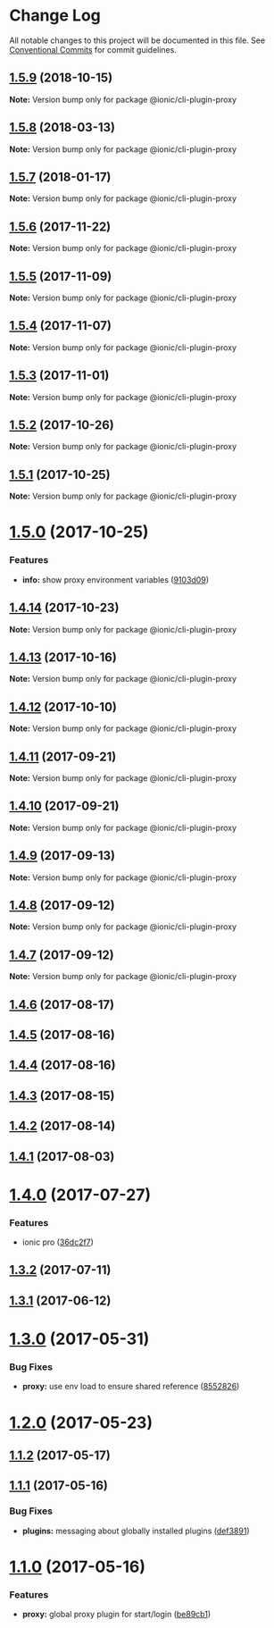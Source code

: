 # Change Log

All notable changes to this project will be documented in this file.
See [Conventional Commits](https://conventionalcommits.org) for commit guidelines.

<a name="1.5.9"></a>
## [1.5.9](https://github.com/ionic-team/ionic-cli/compare/@ionic/cli-plugin-proxy@1.5.8...@ionic/cli-plugin-proxy@1.5.9) (2018-10-15)




**Note:** Version bump only for package @ionic/cli-plugin-proxy

<a name="1.5.8"></a>
## [1.5.8](https://github.com/ionic-team/ionic-cli/compare/@ionic/cli-plugin-proxy@1.5.7...@ionic/cli-plugin-proxy@1.5.8) (2018-03-13)




**Note:** Version bump only for package @ionic/cli-plugin-proxy

<a name="1.5.7"></a>
## [1.5.7](https://github.com/ionic-team/ionic-cli/compare/@ionic/cli-plugin-proxy@1.5.6...@ionic/cli-plugin-proxy@1.5.7) (2018-01-17)




**Note:** Version bump only for package @ionic/cli-plugin-proxy

<a name="1.5.6"></a>
## [1.5.6](https://github.com/ionic-team/ionic-cli/compare/@ionic/cli-plugin-proxy@1.5.5...@ionic/cli-plugin-proxy@1.5.6) (2017-11-22)




**Note:** Version bump only for package @ionic/cli-plugin-proxy

<a name="1.5.5"></a>
## [1.5.5](https://github.com/ionic-team/ionic-cli/compare/@ionic/cli-plugin-proxy@1.5.4...@ionic/cli-plugin-proxy@1.5.5) (2017-11-09)




**Note:** Version bump only for package @ionic/cli-plugin-proxy

<a name="1.5.4"></a>
## [1.5.4](https://github.com/ionic-team/ionic-cli/compare/@ionic/cli-plugin-proxy@1.5.3...@ionic/cli-plugin-proxy@1.5.4) (2017-11-07)




**Note:** Version bump only for package @ionic/cli-plugin-proxy

<a name="1.5.3"></a>
## [1.5.3](https://github.com/ionic-team/ionic-cli/compare/@ionic/cli-plugin-proxy@1.5.2...@ionic/cli-plugin-proxy@1.5.3) (2017-11-01)




**Note:** Version bump only for package @ionic/cli-plugin-proxy

<a name="1.5.2"></a>
## [1.5.2](https://github.com/ionic-team/ionic-cli/compare/@ionic/cli-plugin-proxy@1.5.1...@ionic/cli-plugin-proxy@1.5.2) (2017-10-26)




**Note:** Version bump only for package @ionic/cli-plugin-proxy

<a name="1.5.1"></a>
## [1.5.1](https://github.com/ionic-team/ionic-cli/compare/@ionic/cli-plugin-proxy@1.5.0...@ionic/cli-plugin-proxy@1.5.1) (2017-10-25)




**Note:** Version bump only for package @ionic/cli-plugin-proxy

<a name="1.5.0"></a>
# [1.5.0](https://github.com/ionic-team/ionic-cli/compare/@ionic/cli-plugin-proxy@1.4.14...@ionic/cli-plugin-proxy@1.5.0) (2017-10-25)


### Features

* **info:** show proxy environment variables ([9103d09](https://github.com/ionic-team/ionic-cli/commit/9103d09))




<a name="1.4.14"></a>
## [1.4.14](https://github.com/ionic-team/ionic-cli/compare/@ionic/cli-plugin-proxy@1.4.13...@ionic/cli-plugin-proxy@1.4.14) (2017-10-23)




**Note:** Version bump only for package @ionic/cli-plugin-proxy

<a name="1.4.13"></a>
## [1.4.13](https://github.com/ionic-team/ionic-cli/compare/@ionic/cli-plugin-proxy@1.4.12...@ionic/cli-plugin-proxy@1.4.13) (2017-10-16)




**Note:** Version bump only for package @ionic/cli-plugin-proxy

<a name="1.4.12"></a>
## [1.4.12](https://github.com/ionic-team/ionic-cli/compare/@ionic/cli-plugin-proxy@1.4.9...@ionic/cli-plugin-proxy@1.4.12) (2017-10-10)




**Note:** Version bump only for package @ionic/cli-plugin-proxy

<a name="1.4.11"></a>
## [1.4.11](https://github.com/ionic-team/ionic-cli/compare/@ionic/cli-plugin-proxy@1.4.9...@ionic/cli-plugin-proxy@1.4.11) (2017-09-21)




**Note:** Version bump only for package @ionic/cli-plugin-proxy

<a name="1.4.10"></a>
## [1.4.10](https://github.com/ionic-team/ionic-cli/compare/@ionic/cli-plugin-proxy@1.4.9...@ionic/cli-plugin-proxy@1.4.10) (2017-09-21)




**Note:** Version bump only for package @ionic/cli-plugin-proxy

<a name="1.4.9"></a>
## [1.4.9](https://github.com/ionic-team/ionic-cli/compare/@ionic/cli-plugin-proxy@1.4.8...@ionic/cli-plugin-proxy@1.4.9) (2017-09-13)




**Note:** Version bump only for package @ionic/cli-plugin-proxy

<a name="1.4.8"></a>
## [1.4.8](https://github.com/ionic-team/ionic-cli/compare/@ionic/cli-plugin-proxy@1.4.7...@ionic/cli-plugin-proxy@1.4.8) (2017-09-12)




**Note:** Version bump only for package @ionic/cli-plugin-proxy

<a name="1.4.7"></a>
## [1.4.7](https://github.com/ionic-team/ionic-cli/compare/@ionic/cli-plugin-proxy@1.4.6...@ionic/cli-plugin-proxy@1.4.7) (2017-09-12)




**Note:** Version bump only for package @ionic/cli-plugin-proxy

<a name="1.4.6"></a>
## [1.4.6](https://github.com/ionic-team/ionic-cli/compare/@ionic/cli-plugin-proxy@1.4.5...@ionic/cli-plugin-proxy@1.4.6) (2017-08-17)




<a name="1.4.5"></a>
## [1.4.5](https://github.com/ionic-team/ionic-cli/compare/@ionic/cli-plugin-proxy@1.4.4...@ionic/cli-plugin-proxy@1.4.5) (2017-08-16)




<a name="1.4.4"></a>
## [1.4.4](https://github.com/ionic-team/ionic-cli/compare/@ionic/cli-plugin-proxy@1.4.3...@ionic/cli-plugin-proxy@1.4.4) (2017-08-16)




<a name="1.4.3"></a>
## [1.4.3](https://github.com/ionic-team/ionic-cli/compare/@ionic/cli-plugin-proxy@1.4.2...@ionic/cli-plugin-proxy@1.4.3) (2017-08-15)




<a name="1.4.2"></a>
## [1.4.2](https://github.com/ionic-team/ionic-cli/compare/@ionic/cli-plugin-proxy@1.4.1...@ionic/cli-plugin-proxy@1.4.2) (2017-08-14)




<a name="1.4.1"></a>
## [1.4.1](https://github.com/ionic-team/ionic-cli/compare/@ionic/cli-plugin-proxy@1.4.0...@ionic/cli-plugin-proxy@1.4.1) (2017-08-03)




<a name="1.4.0"></a>
# [1.4.0](https://github.com/ionic-team/ionic-cli/compare/@ionic/cli-plugin-proxy@1.3.2...@ionic/cli-plugin-proxy@1.4.0) (2017-07-27)


### Features

* ionic pro ([36dc2f7](https://github.com/ionic-team/ionic-cli/commit/36dc2f7))




<a name="1.3.2"></a>
## [1.3.2](https://github.com/ionic-team/ionic-cli/compare/@ionic/cli-plugin-proxy@1.3.1...@ionic/cli-plugin-proxy@1.3.2) (2017-07-11)




<a name="1.3.1"></a>
## [1.3.1](https://github.com/ionic-team/ionic-cli/compare/@ionic/cli-plugin-proxy@1.3.0...@ionic/cli-plugin-proxy@1.3.1) (2017-06-12)




<a name="1.3.0"></a>
# [1.3.0](https://github.com/ionic-team/ionic-cli/compare/@ionic/cli-plugin-proxy@1.2.0...@ionic/cli-plugin-proxy@1.3.0) (2017-05-31)


### Bug Fixes

* **proxy:** use env load to ensure shared reference ([8552826](https://github.com/ionic-team/ionic-cli/commit/8552826))




<a name="1.2.0"></a>
# [1.2.0](https://github.com/ionic-team/ionic-cli/compare/@ionic/cli-plugin-proxy@1.1.2...@ionic/cli-plugin-proxy@1.2.0) (2017-05-23)




<a name="1.1.2"></a>
## [1.1.2](https://github.com/ionic-team/ionic-cli/compare/@ionic/cli-plugin-proxy@1.1.1...@ionic/cli-plugin-proxy@1.1.2) (2017-05-17)




<a name="1.1.1"></a>
## [1.1.1](https://github.com/ionic-team/ionic-cli/compare/@ionic/cli-plugin-proxy@1.1.0...@ionic/cli-plugin-proxy@1.1.1) (2017-05-16)


### Bug Fixes

* **plugins:** messaging about globally installed plugins ([def3891](https://github.com/ionic-team/ionic-cli/commit/def3891))




<a name="1.1.0"></a>
# [1.1.0](https://github.com/ionic-team/ionic-cli/compare/@ionic/cli-plugin-proxy@1.0.0...@ionic/cli-plugin-proxy@1.1.0) (2017-05-16)


### Features

* **proxy:** global proxy plugin for start/login ([be89cb1](https://github.com/ionic-team/ionic-cli/commit/be89cb1))
